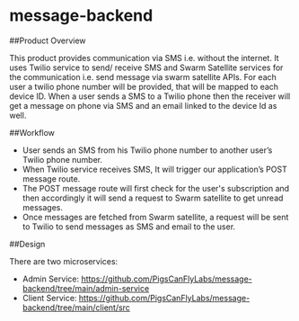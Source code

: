 # message-backend

##Product Overview

This product provides communication via SMS i.e. without the internet. It uses Twilio service to send/ receive SMS and Swarm Satellite services for the communication i.e. send message via swarm satellite APIs.
For each user a twilio phone number will be provided, that will be mapped to each device ID.
When a user sends a SMS to a Twilio phone then the receiver will get a message on phone via SMS and an email linked to the device Id as well.

##Workflow

* User sends an SMS from his Twilio phone number to another user’s Twilio phone number.
* When Twilio service receives SMS, It will trigger our application’s POST message route. 
* The POST message route will first check for the user's subscription and then accordingly it will send a request to Swarm satellite to get unread messages. 
* Once messages are fetched from Swarm satellite, a request will be sent to Twilio to send messages as SMS and email to the user.


##Design

There are two microservices:

* Admin Service: https://github.com/PigsCanFlyLabs/message-backend/tree/main/admin-service
* Client Service: https://github.com/PigsCanFlyLabs/message-backend/tree/main/client/src